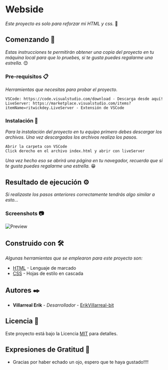 # Webside

_Este proyecto es solo para reforzar mi HTML y css._ 🧠

## Comenzando 🚀

_Estas instrucciones te permitirán obtener una copia del proyecto en tu máquina local para que lo pruebes, si te gusta puedes regalarme una estrella._ 😊

### Pre-requisitos 📋

_Herramientas que necesitas para probar el proyecto._

```
VSCode: https://code.visualstudio.com/download - Descarga desde aquí!
LiveServer: https://marketplace.visualstudio.com/items?itemName=ritwickdey.LiveServer - Extensión de VSCode
```

### Instalación 🔧

_Para la instalación del proyecto en tu equipo primero debes descargar los archivos. Una vez descargados los archivos realiza los pasos._
```
Abrir la carpeta con VSCode
Click derecho en el archivo index.html y abrir con liveServer
```

_Una vez hecho eso se abrirá una página en tu navegador, recuerda que si te gusta puedes regalarme una estrella._ 😁


## Resultado de ejecución ⚙️

_Si realizaste los pasos anteriores correctamente tendrás algo similar a esto..._

### Screenshots 📷
![Preview](https://user-images.githubusercontent.com/61395827/95787863-f5512000-0c9f-11eb-9cbb-ff44a5c883ac.PNG)

## Construido con 🛠️

_Algunas herramientas que se emplearon para este proyecto son:_

* [HTML](https://developer.mozilla.org/es/docs/Web/HTML) - Lenguaje de marcado
* [CSS](https://developer.mozilla.org/es/docs/Web/CSS) - Hojas de estilo en cascada
## Autores ✒️

* **Villarreal Erik** - *Desarrollador* - [ErikVillarreal-bit](https://github.com/ErikVillarreal-bit)

## Licencia 📄

Este proyecto está bajo la Licencia [MIT](https://es.wikipedia.org/wiki/Licencia_MIT#Caracter%C3%ADsticas_y_usos_de_esta_licencia) para detalles.

## Expresiones de Gratitud 🎁

* Gracias por haber echado un ojo, espero que te haya gustado!!!!

